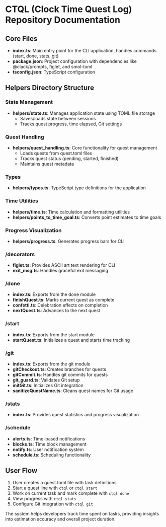 # CTQL (Clock Time Quest Log) Repository Documentation

## Core Files
- **index.ts**: Main entry point for the CLI application, handles commands (start, done, stats, git)
- **package.json**: Project configuration with dependencies like @clack/prompts, figlet, and smol-toml
- **tsconfig.json**: TypeScript configuration

## Helpers Directory Structure

### State Management
- **helpers/state.ts**: Manages application state using TOML file storage
  - Saves/loads state between sessions
  - Tracks quest progress, time elapsed, Git settings

### Quest Handling
- **helpers/quest_handling.ts**: Core functionality for quest management
  - Loads quests from quest.toml files
  - Tracks quest status (pending, started, finished)
  - Maintains quest metadata

### Types
- **helpers/types.ts**: TypeScript type definitions for the application

### Time Utilities
- **helpers/time.ts**: Time calculation and formatting utilities
- **helpers/points_to_time_goal.ts**: Converts point estimates to time goals

### Progress Visualization
- **helpers/progress.ts**: Generates progress bars for CLI

### /decorators
- **figlet.ts**: Provides ASCII art text rendering for CLI
- **exit_msg.ts**: Handles graceful exit messaging

### /done
- **index.ts**: Exports from the done module
- **finishQuest.ts**: Marks current quest as complete
- **confetti.ts**: Celebration effects on completion
- **nextQuest.ts**: Advances to the next quest

### /start
- **index.ts**: Exports from the start module
- **startQuest.ts**: Initializes a quest and starts time tracking

### /git
- **index.ts**: Exports from the git module
- **gitCheckout.ts**: Creates branches for quests
- **gitCommit.ts**: Handles git commits for quests
- **git_guard.ts**: Validates Git setup
- **initGit.ts**: Initializes Git integration
- **sanitizeQuestName.ts**: Cleans quest names for Git usage

### /stats
- **index.ts**: Provides quest statistics and progress visualization

### /schedule
- **alerts.ts**: Time-based notifications
- **blocks.ts**: Time block management
- **notify.ts**: User notification system
- **schedule.ts**: Scheduling functionality

## User Flow
1. User creates a quest.toml file with task definitions
2. Start a quest line with `ctql` or `ctql start`
3. Work on current task and mark complete with `ctql done`
4. View progress with `ctql stats`
5. Configure Git integration with `ctql git`

The system helps developers track time spent on tasks, providing insights into estimation accuracy and overall project duration.